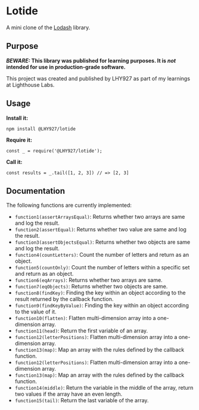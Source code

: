 # Lotide

A mini clone of the [Lodash](https://lodash.com) library.

## Purpose

**_BEWARE:_ This library was published for learning purposes. It is _not_ intended for use in production-grade software.**

This project was created and published by LHY927 as part of my learnings at Lighthouse Labs. 

## Usage

**Install it:**

`npm install @LHY927/lotide`

**Require it:**

`const _ = require('@LHY927/lotide');`

**Call it:**

`const results = _.tail([1, 2, 3]) // => [2, 3]`

## Documentation

The following functions are currently implemented:

* `function1(assertArraysEqual)`: Returns whether two arrays are same and log the result.
* `function2(assertEqual)`: Returns whether two value are same and log the result.
* `function3(assertObjectsEqual)`: Returns whether two objects are same and log the result.
* `function4(countLetters)`: Count the number of letters and return as an object.
* `function5(countOnly)`: Count the number of letters within a specific set and return as an object.
* `function6(eqArrays)`: Returns whether two arrays are same.
* `function7(eqObjects)`: Returns whether two objects are same.
* `function8(findKey)`: Finding the key within an object according to the result returned by the callback function.
* `function9(findKeyByValue)`: Finding the key within an object according to the value of it.
* `function10(flatten)`: Flatten multi-dimension array into a one-dimension array.
* `function11(head)`: Return the first variable of an array.
* `function12(letterPositions)`: Flatten multi-dimension array into a one-dimension array.
* `function13(map)`: Map an array with the rules defined by the callback function.
* `function12(letterPositions)`: Flatten multi-dimension array into a one-dimension array.
* `function13(map)`: Map an array with the rules defined by the callback function.
* `function14(middle)`: Return the variable in the middle of the array, return two values if the array have an even length.
* `function15(tail)`: Return the last variable of the array.
